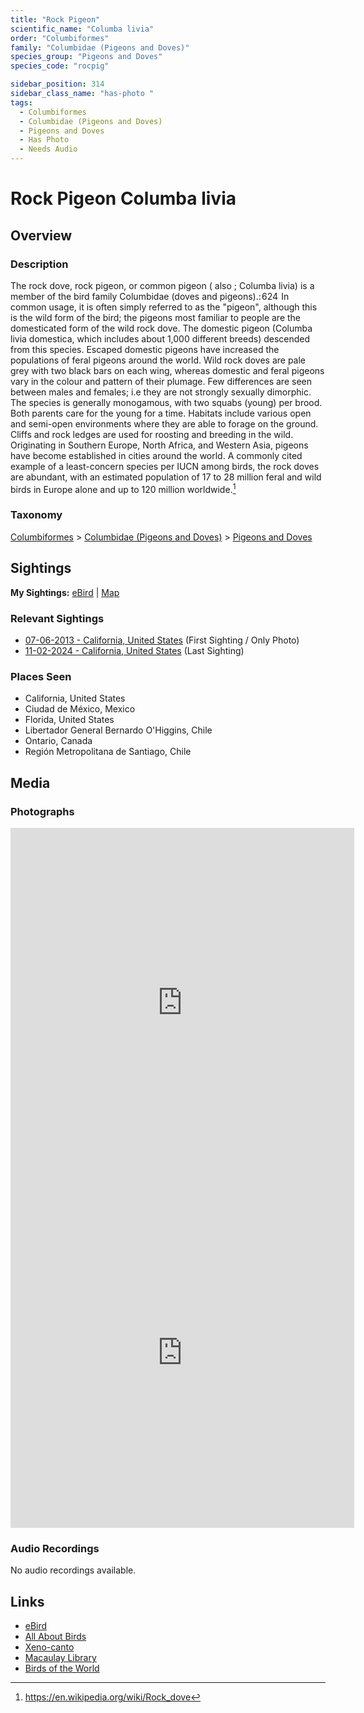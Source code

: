 ```yaml
---
title: "Rock Pigeon"
scientific_name: "Columba livia"
order: "Columbiformes"
family: "Columbidae (Pigeons and Doves)"
species_group: "Pigeons and Doves"
species_code: "rocpig"

sidebar_position: 314
sidebar_class_name: "has-photo "
tags: 
  - Columbiformes
  - Columbidae (Pigeons and Doves)
  - Pigeons and Doves
  - Has Photo
  - Needs Audio
---
```


# Rock Pigeon <span className='sci_name'>Columba livia</span>

## Overview

### Description
The rock dove, rock pigeon, or common pigeon ( also ; Columba livia) is a member of the bird family Columbidae (doves and pigeons).: 624  In common usage, it is often simply referred to as the "pigeon", although this is the wild form of the bird; the pigeons most familiar to people are the domesticated form of the wild rock dove.
The domestic pigeon (Columba livia domestica, which includes about 1,000 different breeds) descended from this species. Escaped domestic pigeons have increased the populations of feral pigeons around the world.
Wild rock doves are pale grey with two black bars on each wing, whereas domestic and feral pigeons vary in the colour and pattern of their plumage. Few differences are seen between males and females; i.e they are not strongly sexually dimorphic. The species is generally monogamous, with two squabs (young) per brood. Both parents care for the young for a time.
Habitats include various open and semi-open environments where they are able to forage on the ground. Cliffs and rock ledges are used for roosting and breeding in the wild. Originating in Southern Europe, North Africa, and Western Asia, pigeons have become established in cities around the world. A commonly cited example of a least-concern species per IUCN among birds, the rock doves are abundant, with an estimated population of 17 to 28 million feral and wild birds in Europe alone and up to 120 million worldwide.[^1]

[^1]: https://en.wikipedia.org/wiki/Rock_dove

### Taxonomy
[Columbiformes](/tags/columbiformes) > [Columbidae (Pigeons and Doves)](/tags/columbidae-pigeons-and-doves) > [Pigeons and Doves](/tags/pigeons-and-doves)


## Sightings

**My Sightings:** [eBird](https://ebird.org/lifelist?r=world&time=life&spp=rocpig) | [Map](/map?species_code=rocpig)

### Relevant Sightings

* [07-06-2013 - California, United States](https://ebird.org/checklist/S206237541) (First Sighting / Only Photo)
* [11-02-2024 - California, United States](https://ebird.org/checklist/S201158119) (Last Sighting)

### Places Seen

* California, United States
* Ciudad de México, Mexico
* Florida, United States
* Libertador General Bernardo O'Higgins, Chile
* Ontario, Canada
* Región Metropolitana de Santiago, Chile



## Media
### Photographs
<iframe src="https://macaulaylibrary.org/asset/627873749/embed" width="550" height="560" frameborder="0" allowfullscreen></iframe>
<iframe src="https://macaulaylibrary.org/asset/627873750/embed" width="550" height="560" frameborder="0" allowfullscreen></iframe>

### Audio Recordings
No audio recordings available.

## Links
* [eBird](https://ebird.org/species/rocpig) 
* [All About Birds](https://www.allaboutbirds.org/guide/rocpig) 
* [Xeno-canto](https://www.xeno-canto.org/species/columba-livia) 
* [Macaulay Library](https://search.macaulaylibrary.org/catalog?taxonCode=rocpig&sort=rating_rank_desc)
* [Birds of the World](https://birdsoftheworld.org/bow/species/rocpig)
